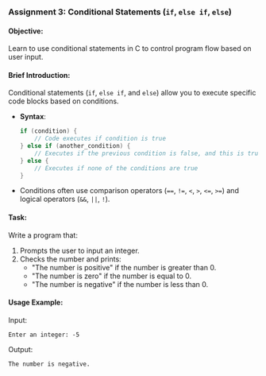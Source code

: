### Assignment 3: Conditional Statements (`if`, `else if`, `else`)

#### Objective:
Learn to use conditional statements in C to control program flow based on user input.

#### Brief Introduction:
Conditional statements (`if`, `else if`, and `else`) allow you to execute specific code blocks based on conditions. 
- **Syntax**:
  ```c
  if (condition) {
      // Code executes if condition is true
  } else if (another_condition) {
      // Executes if the previous condition is false, and this is true
  } else {
      // Executes if none of the conditions are true
  }
  ```
- Conditions often use comparison operators (`==`, `!=`, `<`, `>`, `<=`, `>=`) and logical operators (`&&`, `||`, `!`).

#### Task:
Write a program that:
1. Prompts the user to input an integer.
2. Checks the number and prints:
   - "The number is positive" if the number is greater than 0.
   - "The number is zero" if the number is equal to 0.
   - "The number is negative" if the number is less than 0.

#### Usage Example:
Input:
```
Enter an integer: -5
```
Output:
```
The number is negative.
```